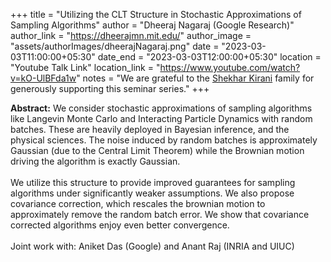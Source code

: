 +++
title = "Utilizing the CLT Structure in Stochastic Approximations of Sampling Algorithms"
author = "Dheeraj Nagaraj (Google Research)"
author_link = "https://dheerajmn.mit.edu/"
author_image = "assets/authorImages/dheerajNagaraj.png"
date = "2023-03-03T11:00:00+05:30"
date_end = "2023-03-03T12:00:00+05:30"
location = "Youtube Talk Link"
location_link = "https://www.youtube.com/watch?v=kO-UlBFda1w"
notes = "We are grateful to the <a href = "https://www.accel.com/people/shekhar-kirani" target= "_blank">Shekhar Kirani</a> family for generously supporting this seminar series."
+++

<b>Abstract:</b> We consider stochastic approximations of sampling algorithms like Langevin Monte Carlo and 
Interacting Particle Dynamics with random batches. These are heavily deployed in Bayesian inference, and the 
physical sciences. The noise induced by random batches is approximately Gaussian (due to the Central Limit Theorem) 
while the Brownian motion driving the algorithm is exactly Gaussian.
<br><br>
We utilize this structure to provide improved guarantees for sampling algorithms under significantly weaker assumptions. 
We also propose covariance correction, which rescales the brownian motion to approximately remove the random batch 
error. We show that covariance corrected algorithms enjoy even better convergence.
<br><br>
Joint work with: Aniket Das (Google) and Anant Raj (INRIA and UIUC)